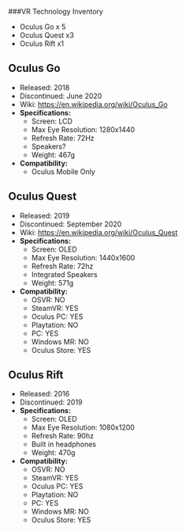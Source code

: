 ###VR Technology Inventory

- Oculus Go x 5
- Oculus Quest x3
- Oculus Rift x1


## Oculus Go 
 - Released: 2018
 - Discontinued: June 2020
 - Wiki: https://en.wikipedia.org/wiki/Oculus_Go
 - **Specifications:**
	 - Screen: LCD
	 - Max Eye Resolution: 1280x1440
	 - Refresh Rate: 72Hz
	 - Speakers?
	 - Weight: 467g
 - **Compatibility:**
 	- Oculus Mobile Only
 
 
## Oculus Quest
 - Released: 2019
 - Discontinued: September 2020
 - Wiki: https://en.wikipedia.org/wiki/Oculus_Quest
 - **Specifications:**
	 - Screen: OLED
	 - Max Eye Resolution: 1440x1600
	 - Refresh Rate: 72hz
	 - Integrated Speakers
	 - Weight: 571g
 - **Compatibility:**
 	- OSVR: NO
 	- SteamVR: YES
 	- Oculus PC: YES
 	- Playtation: NO
 	- PC: YES
 	- Windows MR:	NO
 	- Oculus Store: YES

## Oculus Rift
 - Released: 2016
 - Discontinued: 2019
 -  **Specifications:**
	 - Screen: OLED
	 - Max Eye Resolution: 1080x1200
	 - Refresh Rate: 90hz
	 - Built in headphones
	 - Weight: 470g
 - **Compatibility:**
 	- OSVR: NO
 	- SteamVR: YES
 	- Oculus PC: YES
 	- Playtation: NO
 	- PC: YES
 	- Windows MR:	NO
 	- Oculus Store: YES

